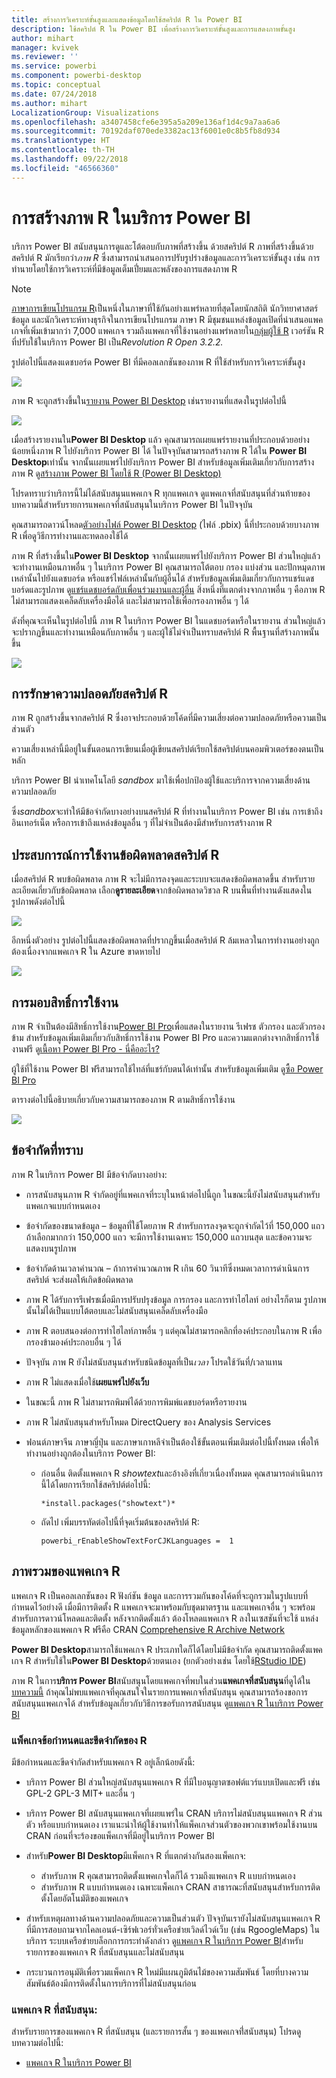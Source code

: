 ```yaml
---
title: สร้างการวิเคราะห์ขั้นสูงและแสดงข้อมูลโดยใช้สคริปต์ R ใน Power BI
description: ใช้สคริปต์ R ใน Power BI เพื่อสร้างการวิเคราะห์ขั้นสูงและการแสดงภาพขั้นสูง
author: mihart
manager: kvivek
ms.reviewer: ''
ms.service: powerbi
ms.component: powerbi-desktop
ms.topic: conceptual
ms.date: 07/24/2018
ms.author: mihart
LocalizationGroup: Visualizations
ms.openlocfilehash: a3407458cfe6e395a5a209e136af1d4c9a7aa6a6
ms.sourcegitcommit: 70192daf070ede3382ac13f6001e0c8b5fb8d934
ms.translationtype: HT
ms.contentlocale: th-TH
ms.lasthandoff: 09/22/2018
ms.locfileid: "46566360"
---
```

# <a name="creating-r-visuals-in-the-power-bi-service"></a>การสร้างภาพ R ในบริการ Power BI
บริการ Power BI สนับสนุนการดูและโต้ตอบกับภาพที่สร้างขึ้น ด้วยสคริปต์ R ภาพที่สร้างขึ้นด้วยสคริปต์ R มักเรียกว่า*ภาพ R* ซึ่งสามารถนำเสนอการปรับรูปร่างข้อมูลและการวิเคราะห์ขั้นสูง เช่น การทำนายโดยใช้การวิเคราะห์ที่มีข้อมูลเต็มเปี่ยมและพลังของการแสดงภาพ R

> [!NOTE]
> [ภาษาการเขียนโปรแกรม R](https://www.r-project.org/)เป็นหนึ่งในภาษาที่ใช้กันอย่างแพร่หลายที่สุดโดยนักสถิติ นักวิทยาศาสตร์ข้อมูล และนักวิเคราะห์ทางธุรกิจในการเขียนโปรแกรม ภาษา R มีชุมชนแหล่งข้อมูลเปิดที่นำเสนอแพคเกจที่เพิ่มเข้ามากว่า 7,000 แพคเกจ รวมถึงแพคเกจที่ใช้งานอย่างแพร่หลายใน[กลุ่มผู้ใช้ R](http://msdsug.microsoft.com/) เวอร์ชัน R ที่ปรับใช้ในบริการ Power BI เป็น*Revolution R Open 3.2.2.*
> 
> 

รูปต่อไปนี้แสดงแดชบอร์ด Power BI ที่มีคอลเลกชันของภาพ R ที่ใช้สำหรับการวิเคราะห์ขั้นสูง

![](media/service-r-visuals/r-visuals-service_1.png)

ภาพ R จะถูกสร้างขึ้นใน[รายงาน Power BI Desktop](../desktop-get-the-desktop.md) เช่นรายงานที่แสดงในรูปต่อไปนี้

![](media/service-r-visuals/r-visuals-service_2a.png)

เมื่อสร้างรายงานใน**Power BI Desktop** แล้ว คุณสามารถเผยแพร่รายงานที่ประกอบด้วยอย่างน้อยหนึ่งภาพ R ไปยังบริการ Power BI ได้ ในปัจจุบันสามารถสร้างภาพ R ได้ใน **Power BI Desktop**เท่านั้น จากนั้นเผยแพร่ไปยังบริการ Power BI สำหรับข้อมูลเพิ่มเติมเกี่ยวกับการสร้างภาพ R ดู[สร้างภาพ Power BI โดยใช้ R (Power BI Desktop)](../desktop-r-visuals.md)

โปรดทราบว่าบริการนี้ไม่ได้สนับสนุนแพคเกจ R ทุกแพคเกจ ดูแพคเกจที่สนับสนุนที่ส่วนท้ายของบทความนี้สำหรับรายการแพคเกจที่สนับสนุนในบริการ Power BI ในปัจจุบัน

คุณสามารถดาวน์โหลด[ตัวอย่างไฟล์ Power BI Desktop](http://download.microsoft.com/download/D/9/A/D9A65269-D1FC-49F8-8EC3-1217E3A4390F/RVisual_correlation_plot_sample%20SL.pbix) (ไฟล์ .pbix) นี้ที่ประกอบด้วยบางภาพ R เพื่อดูวิธีการทำงานและทดลองใช้ได้

ภาพ R ที่สร้างขึ้นใน**Power BI Desktop** จากนั้นเผยแพร่ไปยังบริการ Power BI ส่วนใหญ่แล้วจะทำงานเหมือนภาพอื่น ๆ ในบริการ Power BI คุณสามารถโต้ตอบ กรอง แบ่งส่วน และปักหมุดภาพเหล่านั้นไปยังแดชบอร์ด หรือแชร์ไฟล์เหล่านั้นกับผู้อื่นได้ สำหรับข้อมูลเพิ่มเติมเกี่ยวกับการแชร์แดชบอร์ดและรูปภาพ ดู[แชร์แดชบอร์ดกับเพื่อนร่วมงานและผู้อื่น](../service-share-dashboards.md) สิ่งหนึ่งที่แตกต่างจากภาพอื่น ๆ คือภาพ R ไม่สามารถแสดงเคล็ดลับเครื่องมือได้ และไม่สามารถใช้เพื่อกรองภาพอื่น ๆ ได้

ดังที่คุณจะเห็นในรูปต่อไปนี้ ภาพ R ในบริการ Power BI ในแดชบอร์ดหรือในรายงาน ส่วนใหญ่แล้วจะปรากฏขึ้นและทำงานเหมือนกับภาพอื่น ๆ และผู้ใช้ไม่จำเป็นทราบสคริปต์ R พื้นฐานที่สร้างภาพนั้นขึ้น

![](media/service-r-visuals/r-visuals-service_3a.png)

## <a name="r-scripts-security"></a>การรักษาความปลอดภัยสคริปต์ R
ภาพ R ถูกสร้างขึ้นจากสคริปต์ R ซึ่งอาจประกอบด้วยโค้ดที่มีความเสี่ยงต่อความปลอดภัยหรือความเป็นส่วนตัว

ความเสี่ยงเหล่านี้มีอยู่ในขั้นตอนการเขียนเมื่อผู้เขียนสคริปต์เรียกใช้สคริปต์บนคอมพิวเตอร์ของตนเป็นหลัก

บริการ Power BI นำเทคโนโลยี *sandbox* มาใช้เพื่อปกป้องผู้ใช้และบริการจากความเสี่ยงด้านความปลอดภัย

ซึ่ง*sandbox*จะทำให้มีข้อจำกัดบางอย่างบนสคริปต์ R ที่ทำงานในบริการ Power BI เช่น การเข้าถึงอินเทอร์เน็ต หรือการเข้าถึงแหล่งข้อมูลอื่น ๆ ที่ไม่จำเป็นต้องมีสำหรับการสร้างภาพ R

## <a name="r-scripts-error-experience"></a>ประสบการณ์การใช้งานข้อผิดพลาดสคริปต์ R
เมื่อสคริปต์ R พบข้อผิดพลาด ภาพ R จะไม่มีการลงจุดและระบบจะแสดงข้อผิดพลาดขึ้น สำหรับรายละเอียดเกี่ยวกับข้อผิดพลาด เลือก**ดูรายละเอียด**จากข้อผิดพลาดวิชวล R บนพื้นที่ทำงานดังแสดงในรูปภาพดังต่อไปนี้

![](media/service-r-visuals/r-visuals-service_4.png)

อีกหนึ่งตัวอย่าง รูปต่อไปนี้แสดงข้อผิดพลาดที่ปรากฏขึ้นเมื่อสคริปต์ R ล้มเหลวในการทำงานอย่างถูกต้องเนื่องจากแพคเกจ R ใน Azure ขาดหายไป

![](media/service-r-visuals/r-visuals-service_5.png)

## <a name="licensing"></a>การมอบสิทธิ์การใช้งาน
ภาพ R จำเป็นต้องมีสิทธิ์การใช้งาน[Power BI Pro](../service-self-service-signup-for-power-bi.md)เพื่อแสดงในรายงาน รีเฟรช ตัวกรอง และตัวกรองข้าม สำหรับข้อมูลเพิ่มเติมเกี่ยวกับสิทธิ์การใช้งาน Power BI Pro และความแตกต่างจากสิทธิ์การใช้งานฟรี ดู[เนื้อหา Power BI Pro - นี่คืออะไร?](../service-premium.md)

ผู้ใช้ที่ใช้งาน Power BI ฟรีสามารถใช้ไทล์ที่แชร์กับตนได้เท่านั้น สำหรับข้อมูลเพิ่มเติม ดู[ซื้อ Power BI Pro](../service-admin-purchasing-power-bi-pro.md)

ตารางต่อไปนี้อธิบายเกี่ยวกับความสามารถของภาพ R ตามสิทธิ์การใช้งาน

![](media/service-r-visuals/r-visuals-service_6a.png)

## <a name="known-limitations"></a>ข้อจำกัดที่ทราบ
ภาพ R ในบริการ Power BI มีข้อจำกัดบางอย่าง:

* การสนับสนุนภาพ R จำกัดอยู่ที่แพคเกจที่ระบุในหน้าต่อไปนี้ถูก<make this a link to the supported packages page per my excel> ในขณะนี้ยังไม่สนับสนุนสำหรับแพคเกจแบบกำหนดเอง
* ข้อจำกัดของขนาดข้อมูล – ข้อมูลที่ใช้โดยภาพ R สำหรับการลงจุดจะถูกจำกัดไว้ที่ 150,000 แถว ถ้าเลือกมากกว่า 150,000 แถว จะมีการใช้งานเฉพาะ 150,000 แถวบนสุด และข้อความจะแสดงบนรูปภาพ
* ข้อจำกัดด้านเวลาคำนวณ – ถ้าการคำนวณภาพ R เกิน 60 วินาทีซึ่งหมดเวลาการดำเนินการสคริปต์ จะส่งผลให้เกิดข้อผิดพลาด
* ภาพ R ได้รับการรีเฟรชเมื่อมีการปรับปรุงข้อมูล การกรอง และการทำไฮไลท์ อย่างไรก็ตาม รูปภาพนั้นไม่ได้เป็นแบบโต้ตอบและไม่สนับสนุนเคล็ดลับเครื่องมือ
* ภาพ R ตอบสนองต่อการทำไฮไลท์ภาพอื่น ๆ แต่คุณไม่สามารถคลิกที่องค์ประกอบในภาพ R เพื่อกรองข้ามองค์ประกอบอื่น ๆ ได้
* ปัจจุบัน ภาพ R ยังไม่สนับสนุนสำหรับชนิดข้อมูลที่เป็น*เวลา* โปรดใช้วันที่/เวลาแทน
* ภาพ R ไม่แสดงเมื่อใช้**เผยแพร่ไปยังเว็บ**
* ในขณะนี้ ภาพ R ไม่สามารถพิมพ์ได้ด้วยการพิมพ์แดชบอร์ดหรือรายงาน
* ภาพ R ไม่สนับสนุนสำหรับโหมด DirectQuery ของ Analysis Services
* ฟอนต์ภาษาจีน ภาษาญี่ปุ่น และภาษาเกาหลีจำเป็นต้องใช้ขั้นตอนเพิ่มเติมต่อไปนี้ทั้งหมด เพื่อให้ทำงานอย่างถูกต้องในบริการ Power BI:
  
  * ก่อนอื่น ติดตั้งแพคเกจ R *showtext*และอ้างอิงที่เกี่ยวเนื่องทั้งหมด คุณสามารถดำเนินการนี้ได้โดยการเรียกใช้สคริปต์ต่อไปนี้:
    
        *install.packages("showtext")*
  * ถัดไป เพิ่มบรรทัดต่อไปนี้ที่จุดเริ่มต้นของสคริปต์ R:
    
        powerbi_rEnableShowTextForCJKLanguages =  1

## <a name="overview-of-r-packages"></a>ภาพรวมของแพคเกจ R
แพคเกจ R เป็นคอลเลกชันของ R ฟังก์ชัน ข้อมูล และการรวมกันของโค้ดที่จะถูกรวมในรูปแบบที่กำหนดไว้อย่างดี เมื่อมีการติดตั้ง R แพคเกจจะมาพร้อมกับชุดมาตรฐาน และแพคเกจอื่น ๆ จะพร้อมสำหรับการดาวน์โหลดและติดตั้ง หลังจากติดตั้งแล้ว ต้องโหลดแพคเกจ R ลงในเซสชันที่จะใช้ แหล่งข้อมูลหลักของแพคเกจ R ฟรีคือ CRAN [Comprehensive R Archive Network](https://cran.r-project.org/web/packages/available_packages_by_name.html)

**Power BI Desktop**สามารถใช้แพคเกจ R ประเภทใดก็ได้โดยไม่มีข้อจำกัด คุณสามารถติดตั้งแพคเกจ R สำหรับใช้ใน**Power BI Desktop**ด้วยตนเอง (ยกตัวอย่างเช่น โดยใช้[RStudio IDE](https://www.rstudio.com/))

ภาพ R ในการ**บริการ Power BI**สนับสนุนโดยแพคเกจที่พบในส่วน**แพคเกจที่สนับสนุน**ที่ดูได้ใน[บทความนี้](../service-r-packages-support.md) ถ้าคุณไม่พบแพคเกจที่คุณสนใจในรายการแพคเกจที่สนับสนุน คุณสามารถร้องขอการสนับสนุนแพคเกจได้ สำหรับข้อมูลเกี่ยวกับวิธีการขอรับการสนับสนุน ดู[แพคเกจ R ในบริการ Power BI](../service-r-packages-support.md)

### <a name="requirements-and-limitations-of-r-packages"></a>แพ็คเกจข้อกำหนดและขีดจำกัดของ R
มีข้อกำหนดและขีดจำกัดสำหรับแพคเกจ R อยู่เล็กน้อยดังนี้:

* บริการ Power BI ส่วนใหญ่สนับสนุนแพคเกจ R ที่มีใบอนุญาตซอฟต์แวร์แบบเปิดและฟรี เช่น GPL-2 GPL-3 MIT+ และอื่น ๆ
* บริการ Power BI สนับสนุนแพคเกจที่เผยแพร่ใน CRAN บริการไม่สนับสนุนแพคเกจ R ส่วนตัว หรือแบบกำหนดเอง เราแนะนำให้ผู้ใช้งานทำให้แพ็คเกจส่วนตัวของพวกเขาพร้อมใช้งานบน CRAN ก่อนที่จะร้องขอแพ็คเกจที่มีอยู่ในบริการ Power BI
* สำหรับ**Power BI Desktop**มีแพ็คเกจ R ที่แตกต่างกันสองแพ็คเกจ:
  
  * สำหรับภาพ R คุณสามารถติดตั้งแพคเกจใดก็ได้ รวมถึงแพคเกจ R แบบกำหนดเอง
  * สำหรับภาพ R แบบกำหนดเอง เฉพาะแพ็คเกจ CRAN สาธารณะที่สนับสนุนสำหรับการติดตั้งโดยอัตโนมัติของแพคเกจ
* สำหรับเหตุผลทางด้านความปลอดภัยและความเป็นส่วนตัว ปัจจุบันเรายังไม่สนับสนุนแพคเกจ R ที่มีการสอบถามจากไคลเอนต์-เซิร์ฟเวอร์ทั่วเครือข่ายเวิลด์ไวด์เว็บ (เช่น RgoogleMaps) ในบริการ ระบบเครือข่ายบล็อกการกระทำดังกล่าว ดู[แพคเกจ R ในบริการ Power BI](../service-r-packages-support.md)สำหรับรายการของแพคเกจ R ที่สนับสนุนและไม่สนับสนุน
* กระบวนการอนุมัติเพื่อรวมแพ็คเกจ R ใหม่มีแผนภูมิต้นไม้ของความสัมพันธ์ โดยที่บางความสัมพันธ์ต้องมีการติดตั้งในการบริการที่ไม่สนับสนุนก่อน

### <a name="supported-packages"></a>แพคเกจ R ที่สนับสนุน:
สำหรับรายการของแพคเกจ R ที่สนับสนุน (และรายการสั้น ๆ ของแพคเกจที่่สนับสนุน) โปรดดูบทความต่อไปนี้:

* [แพคเกจ R ในบริการ Power BI](../service-r-packages-support.md)

